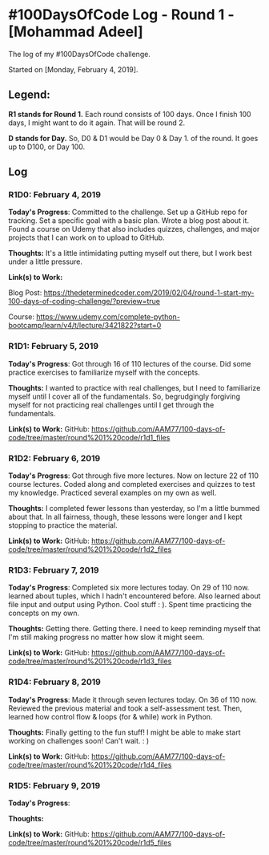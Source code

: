 # #100DaysOfCode Log - Round 1 - [Mohammad Adeel]

The log of my #100DaysOfCode challenge.

Started on [Monday, February 4, 2019].

## Legend:
**R1 stands for Round 1.**
Each round consists of 100 days. Once I finish 100 days, I might want to do it again. That will be round 2.

**D stands for Day.**
So, D0 & D1 would be  Day 0 & Day 1. of the round. It goes up to D100, or Day 100.


## Log


### R1D0: February 4, 2019


**Today's Progress**: Committed to the challenge. Set up a GitHub repo for tracking. Set a specific goal with a basic plan. Wrote a blog post about it. Found a course on Udemy that also includes quizzes, challenges, and major projects that I can work on to upload to GitHub.

**Thoughts:** It's a little intimidating putting myself out there, but I work best under a little pressure.

**Link(s) to Work:**

Blog Post:
https://thedeterminedcoder.com/2019/02/04/round-1-start-my-100-days-of-coding-challenge/?preview=true

Course:
https://www.udemy.com/complete-python-bootcamp/learn/v4/t/lecture/3421822?start=0


### R1D1: February 5, 2019

**Today's Progress**:
Got through 16 of 110 lectures of the course.
Did some practice exercises to familiarize myself with the concepts.


**Thoughts:**
I wanted to practice with real challenges, but I need to familiarize myself until I cover all of the fundamentals. So, begrudgingly forgiving myself for not practicing real challenges until I get through the fundamentals.

**Link(s) to Work:**
GitHub:
https://github.com/AAM77/100-days-of-code/tree/master/round%201%20code/r1d1_files


### R1D2: February 6, 2019

**Today's Progress**:
Got through five more lectures. Now on lecture 22 of 110 course lectures. Coded along and completed exercises and quizzes to test my knowledge. Practiced several examples on my own as well.


**Thoughts:**
I completed fewer lessons than yesterday, so I'm a little bummed about that. In all fairness, though, these lessons were longer and I kept stopping to practice the material.

**Link(s) to Work:**
GitHub:
https://github.com/AAM77/100-days-of-code/tree/master/round%201%20code/r1d2_files


### R1D3: February 7, 2019

**Today's Progress**:
Completed six more lectures today. On 29 of 110 now. learned about tuples, which I hadn't encountered before. Also learned about file input and output using Python. Cool stuff : ). Spent time practicing the concepts on my own.


**Thoughts:**
Getting there. Getting there. I need to keep reminding myself that I'm still making progress no matter how slow it might seem.

**Link(s) to Work:**
GitHub:
https://github.com/AAM77/100-days-of-code/tree/master/round%201%20code/r1d3_files

### R1D4: February 8, 2019

**Today's Progress**:
Made it through seven lectures today. On 36 of 110 now. Reviewed the previous material and took a self-assessment test. Then, learned how control flow & loops (for & while) work in Python.


**Thoughts:**
Finally getting to the fun stuff! I might be able to make start working on challenges soon! Can't wait. : )

**Link(s) to Work:**
GitHub:
https://github.com/AAM77/100-days-of-code/tree/master/round%201%20code/r1d4_files

### R1D5: February 9, 2019

**Today's Progress**:



**Thoughts:**


**Link(s) to Work:**
GitHub:
https://github.com/AAM77/100-days-of-code/tree/master/round%201%20code/r1d5_files
